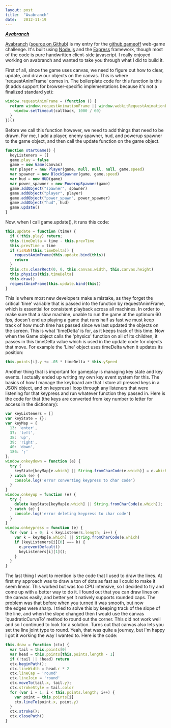```yaml
---
layout: post
title:  "Avabranch"
date:   2012-11-19
---
```


**_[Avabranch](http://avabranch.zolmeister.com/)_**

[Avabranch](http://avabranch.zolmeister.com/)&nbsp;([source on Github](https://github.com/Zolmeister/avabranch)) is my entry for the [github gameoff](https://github.com/blog/1303-github-game-off)&nbsp;web-game challenge. It's built using [Node.js](http://nodejs.org/) and the [Express](http://expressjs.com/) framework, though most of the code is pure handwritten&nbsp;client-side&nbsp;javascript. I really enjoyed working on avabranch and wanted to take you through what I did to build it.

First of all, since the game uses canvas, we need to figure out how to clear, update, and draw our objects on the canvas. This is where 'requestAnimFrame' comes in. The boilerplate code for this function is this (it adds support for browser-specific implementations because it's not a finalized standard yet):

```js
window.requestAnimFrame = (function () {
  return window.requestAnimationFrame || window.webkitRequestAnimationFrame || window.mozRequestAnimationFrame || window.oRequestAnimationFrame || window.msRequestAnimationFrame || function ( /* function */ callback, /* DOMElement */ element) {
    window.setTimeout(callback, 1000 / 60)
  }
})()
```

Before we call this function however, we need to add things that need to be drawn. For me, I add a player, enemy spawner, hud, and powerup spawner to the game object, and then call the update function on the game object.

```js
function startGame() {
  keyListeners = []
  game.play = false
  game = new Game(canvas)
  var player = new Player(game, null, null, null, game.speed)
  var spawner = new BlockSpawner(game, game.speed)
  var hud = new HUD(game)
  var power_spawner = new PowerupSpawner(game)
  game.addObject("spawner", spawner)
  game.addObject("player", player)
  game.addObject("power_spawn", power_spawner)
  game.addObject("hud", hud)
  game.update()
}
```
Now, when I call game.update(), it runs this code:

```js
this.update = function (time) {
  if (!this.play) return;
  this.timeDelta = time - this.prevTime
  this.prevTime = time
  if (isNaN(this.timeDelta)) {
    requestAnimFrame(this.update.bind(this))
    return
  }
  this.ctx.clearRect(0, 0, this.canvas.width, this.canvas.height)
  this.physics(this.timeDelta)
  this.draw()
  requestAnimFrame(this.update.bind(this))
}
```
This is where most new developers make a mistake, as they forget the critical 'time' variable that is passed into the function by requestAnimFrame, which is essential for consistent playback across all machines. In order to make sure that a slow machine, unable to run the game at the optimum 60 fps, doesn't end up playing a game that runs half as fast we must keep track of how much time has passed since we last updated the objects on the screen. This is what 'timeDelta' is for, as it keeps track of this time. Now when the Game object calls the 'physics' function on all of its children, it passes in this timeDelta value which is used in the update code for objects that move. For example the 'Line' object uses timeDelta when it updates its position:

```js
this.points[i].y += .05 * timeDelta * this.ySpeed
```
Another thing that is important for gameplay is managing key state and key events. I actually ended up writing my own key event system for this. The basics of how I manage the keyboard are that I store all pressed keys in a JSON object, and on keypress I loop through any listeners that were listening for that keypress and run whatever function they passed in. Here is the code for that (the keys are converted from key number to letter for access in the dictionary):

```js
var keyListeners = []
var keyState = {};
var keyMap = {
  13: 'enter',
  37: 'left',
  38: 'up',
  39: 'right',
  40: 'down',
  186: ';'
};
window.onkeydown = function (e) {
  try {
    keyState[keyMap[e.which] || String.fromCharCode(e.which)] = e.which;
  } catch (e) {
    console.log('error converting keypress to char code')
  }
}
window.onkeyup = function (e) {
  try {
    delete keyState[keyMap[e.which] || String.fromCharCode(e.which)];
  } catch (e) {
    console.log('error deleting keypress to char code')
  }
}
window.onkeypress = function (e) {
  for (var i = 0; i < keyListeners.length; i++) {
    var k = keyMap[e.which] || String.fromCharCode(e.which)
    if (keyListeners[i][0] === k) {
      e.preventDefault()
      keyListeners[i][1]();
    }
  }
}
```

The last thing I want to mention is the code that I used to draw the lines. At first my approach was to draw a ton of dots as fast as I could to make it seem linear. This worked but was too CPU intensive, so I decided to try and come up with a better way to do it. I found out that you can draw lines on the canvas easily, and better yet it&nbsp;natively&nbsp;supports rounded caps. The problem was that before when you turned it was smooth, but now the&nbsp;edges&nbsp;were sharp. I tried to solve this by keeping track of the slope of the line, and when the slope changed then I would use the canvas 'quadraticCurveTo' method to round out the corner. This did not work well and so I continued to look for a solution. Turns out that canvas also lets you set the line joint type to round. Yeah, that was quite a journey, but I'm happy I got it working the way I wanted to. Here is the code:

```js
this.draw = function (ctx) {
  var tail = this.points[0]
  var head = this.points[this.points.length - 1]
  if (!tail || !head) return
  ctx.beginPath();
  ctx.lineWidth = head.r * 2
  ctx.lineCap = 'round'
  ctx.lineJoin = 'round'
  ctx.moveTo(tail.x, tail.y);
  ctx.strokeStyle = tail.color
  for (var i = 1; i < this.points.length; i++) {
    var point = this.points[i]
    ctx.lineTo(point.x, point.y)
  }
  ctx.stroke();
  ctx.closePath()
}
```
